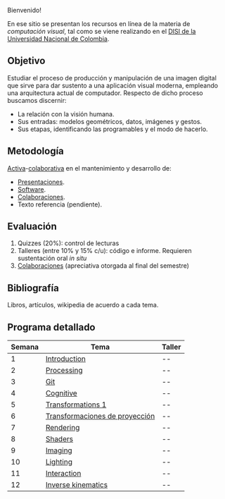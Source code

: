 Bienvenido!

En ese sitio se presentan los recursos en línea de la materia de _computación visual_, tal como se viene realizando
en el [DISI de la Universidad Nacional de Colombia](http://www.ingenieria.unal.edu.co/dependencias/departamentos/departamento-de-ingenieria-de-sistemas-e-industrial).

## Objetivo

Estudiar el proceso de producción y manipulación de una imagen digital que sirve para dar sustento a una aplicación visual moderna, empleando una arquitectura actual de computador. Respecto de dicho proceso buscamos discernir:

* La relación con la visión humana.
* Sus entradas: modelos geométricos, datos, imágenes y gestos.
* Sus etapas, identificando las programables y el modo de hacerlo.

## Metodología

[Activa](https://en.wikipedia.org/wiki/Active_learning)-[colaborativa](https://github.com/VisualComputing/Introduction) en el mantenimiento y desarrollo de:

* [Presentaciones](https://github.com/orgs/VisualComputing/teams/presentations/repositories).
* [Software](https://github.com/remixlab/proscene).
* [Colaboraciones](collaborations.md).
* Texto referencia (pendiente).

## Evaluación

1. Quizzes (20%): control de lecturas
2. Talleres (entre 10% y 15% c/u): código e informe. Requieren sustentación oral _in situ_
3. [Colaboraciones](collaborations.md) (apreciativa otorgada al final del semestre)

<!---  
Observaciones:

* Los quizzes se evaluan cuantitativamente.
* Los talleres, cualitativamente como _completados_.
* Un taller se completa mediante sustentación oral _in situ_.
--->

## Bibliografía

Libros, artículos, wikipedia de acuerdo a cada tema.

## Programa detallado

| Semana | Tema                                                                    | Taller                                                       |
|--------|-------------------------------------------------------------------------|--------------------------------------------------------------|
| 1      | [Introduction](https://github.com/VisualComputing/Introduction)         | --                                                           |
| 2      | [Processing](https://processing.org/)                                   | --                                                           |
| 3      | [Git](https://github.com/VisualComputing/git)                           | --                                                           |
| 4      | [Cognitive](https://github.com/VisualComputing/Cognitive)               | --                                                           |
| 5      | [Transformations 1](https://github.com/VisualComputing/Transformations) | --                                                           |
| 6      | [Transformaciones de proyección](http://visualcomputing.github.io/Transformations/#/7) | --                                            |
| 7      | [Rendering](https://github.com/VisualComputing/Rendering)               | --                                                           |
| 8      | [Shaders](https://github.com/VisualComputing/Shaders)                   | --                                                           |
| 9      | [Imaging](https://github.com/VisualComputing/Shaders)                   | --                                                           |
| 10     | [Lighting](https://github.com/VisualComputing/Shaders)                  | --                                                           |
| 11     | [Interaction](https://github.com/VisualComputing/Interaction)           | --                                                           |
| 12     | [Inverse kinematics](https://github.com/VisualComputing/Interaction)    | --                                                           |
